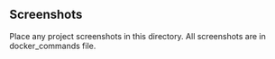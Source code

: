 ## Screenshots 

Place any project screenshots in this directory.
All screenshots are in docker_commands file.
